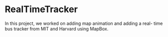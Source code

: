 # RealTimeTracker
In this project, we worked on adding map animation and adding a real- time bus tracker from MIT and Harvard using MapBox.
